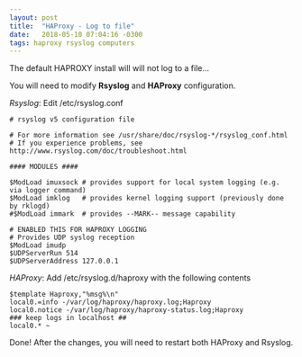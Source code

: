 ```yaml
---
layout: post
title:  "HAProxy - Log to file"
date:   2018-05-10 07:04:16 -0300
tags: haproxy rsyslog computers
---
```

The default HAPROXY install will will not log to a file...

You will need to modify **Rsyslog** and **HAProxy** configuration.

_Rsyslog_:  Edit /etc/rsyslog.conf 
```
# rsyslog v5 configuration file
 
# For more information see /usr/share/doc/rsyslog-*/rsyslog_conf.html
# If you experience problems, see http://www.rsyslog.com/doc/troubleshoot.html
 
#### MODULES ####
 
$ModLoad imuxsock # provides support for local system logging (e.g. via logger command)
$ModLoad imklog   # provides kernel logging support (previously done by rklogd)
#$ModLoad immark  # provides --MARK-- message capability
 
# ENABLED THIS FOR HAPROXY LOGGING
# Provides UDP syslog reception
$ModLoad imudp
$UDPServerRun 514
$UDPServerAddress 127.0.0.1
```

_HAProxy_: Add /etc/rsyslog.d/haproxy with the following contents
```
$template Haproxy,"%msg%\n"
local0.=info -/var/log/haproxy/haproxy.log;Haproxy
local0.notice -/var/log/haproxy/haproxy-status.log;Haproxy
### keep logs in localhost ##
local0.* ~
```
Done! After the changes, you will need to restart both HAProxy and Rsyslog.

